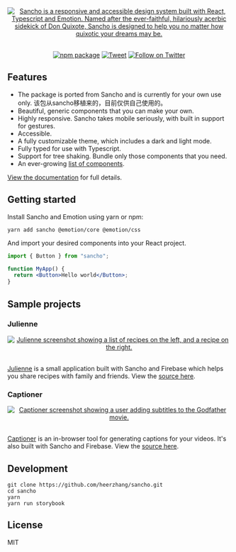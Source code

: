 <div align="center">
  <a href="https://sancho-ui.com/">
    <img
    max-width="600px"
    alt="Sancho is a responsive and accessible design system built with React, Typescript and Emotion. Named after the ever-faithful, hilariously acerbic sidekick of Don Quixote, Sancho is designed to help you no matter how quixotic your dreams may be."
     src="https://raw.githubusercontent.com/heerzhang/sancho/master/hero.jpg">
  </a>
</div>
<br />
<div align="center">

[![npm package](https://img.shields.io/npm/v/sancho/latest.svg)](https://www.npmjs.com/package/sancho)
[![Tweet](https://img.shields.io/twitter/url/http/shields.io.svg?style=social)](https://twitter.com/intent/tweet?text=Sancho%20is%20a%20responsive%20and%20accessible%20design%20system%20built%20with%20React%2C%20Typescript%20and%20Emotion&url=https://sancho-ui.com&hashtags=react,design,javascript)
[![Follow on Twitter](https://img.shields.io/twitter/follow/benmcmahen.svg?style=social&logo=twitter)](
https://twitter.com/intent/follow?screen_name=benmcmahen
)

</div>

## Features
- The package is ported from Sancho and is currently for your own use only. 该包从sancho移植来的，目前仅供自己使用的。
- Beautiful, generic components that you can make your own.
- Highly responsive. Sancho takes mobile seriously, with built in support for gestures.
- Accessible.
- A fully customizable theme, which includes a dark and light mode.
- Fully typed for use with Typescript.
- Support for tree shaking. Bundle only those components that you need.
- An ever-growing [list of components](https://sancho-ui.com).

[View the documentation](https://sancho-ui.com) for full details.

## Getting started

Install Sancho and Emotion using yarn or npm:

```
yarn add sancho @emotion/core @emotion/css
```

And import your desired components into your React project.

```jsx
import { Button } from "sancho";

function MyApp() {
  return <Button>Hello world</Button>;
}
```

## Sample projects

### Julienne

<div align="center">
  <a href="https://julienne.app">
    <img
    max-width="600px"
    alt="Julienne screenshot showing a list of recipes on the left, and a recipe on the right."
     src="https://raw.githubusercontent.com/heerzhang/sancho/master/misc/julienne.jpg">
  </a>
</div>
<br />

[Julienne](https://julienne.app) is a small application built with Sancho and Firebase which helps you share recipes with family and friends. View the [source here](https://github.com/bmcmahen/julienne).

### Captioner

<div align="center">
  <a href="https://captioner.app">
    <img
    max-width="600px"
    alt="Captioner screenshot showing a user adding subtitles to the Godfather movie."
     src="https://raw.githubusercontent.com/heerzhang/sancho/master/misc/captioner.jpg">
  </a>
</div>
<br />

[Captioner](https://captioner.app) is an in-browser tool for generating captions for your videos. It's also built with Sancho and Firebase. View the [source here](https://github.com/bmcmahen/captioner).

## Development

```
git clone https://github.com/heerzhang/sancho.git
cd sancho
yarn
yarn run storybook
```

## License

MIT

